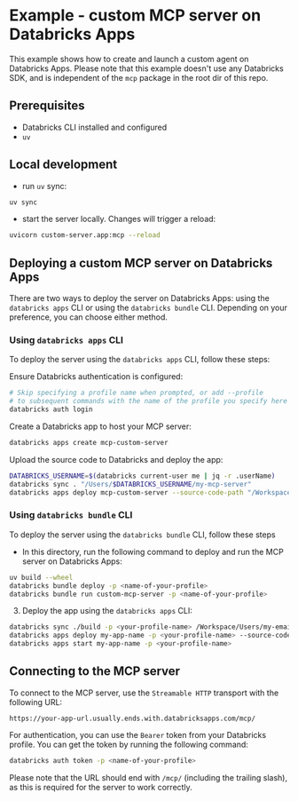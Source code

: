 # Example - custom MCP server on Databricks Apps

This example shows how to create and launch a custom agent on Databricks Apps.
Please note that this example doesn't use any Databricks SDK, and is independent of the `mcp` package in the root dir of this repo.

## Prerequisites

- Databricks CLI installed and configured
- `uv`

## Local development

- run `uv` sync:

```bash
uv sync
```

- start the server locally. Changes will trigger a reload:

```bash
uvicorn custom-server.app:mcp --reload
```

## Deploying a custom MCP server on Databricks Apps

There are two ways to deploy the server on Databricks Apps: using the `databricks apps` CLI or using the `databricks bundle` CLI. Depending on your preference, you can choose either method.

### Using `databricks apps` CLI

To deploy the server using the `databricks apps` CLI, follow these steps:

Ensure Databricks authentication is configured:
```bash
# Skip specifying a profile name when prompted, or add --profile
# to subsequent commands with the name of the profile you specify here
databricks auth login
```

Create a Databricks app to host your MCP server:
```bash
databricks apps create mcp-custom-server
```

Upload the source code to Databricks and deploy the app:

```bash
DATABRICKS_USERNAME=$(databricks current-user me | jq -r .userName)
databricks sync . "/Users/$DATABRICKS_USERNAME/my-mcp-server"
databricks apps deploy mcp-custom-server --source-code-path "/Workspace/Users/$DATABRICKS_USERNAME/my-mcp-server"
```

### Using `databricks bundle` CLI

To deploy the server using the `databricks bundle` CLI, follow these steps

- In this directory, run the following command to deploy and run the MCP server on Databricks Apps:

```bash
uv build --wheel
databricks bundle deploy -p <name-of-your-profile>
databricks bundle run custom-mcp-server -p <name-of-your-profile>
```


3. Deploy the app using the `databricks apps` CLI:
```bash
databricks sync ./build -p <your-profile-name> /Workspace/Users/my-email@org.com/my-app
databricks apps deploy my-app-name -p <your-profile-name> --source-code-path /Workspace/Users/my-email@org.com/my-app
databricks apps start my-app-name -p <your-profile-name>
```

## Connecting to the MCP server

[//]: # (TODO: once official Databricks docs for using MCP servers in agents are live, replace this with a link)
[//]: # (to that section)

To connect to the MCP server, use the `Streamable HTTP` transport with the following URL:

```
https://your-app-url.usually.ends.with.databricksapps.com/mcp/
```

For authentication, you can use the `Bearer` token from your Databricks profile.
You can get the token by running the following command:

```bash
databricks auth token -p <name-of-your-profile>
```

Please note that the URL should end with `/mcp/` (including the trailing slash), as this is required for the server to work correctly.
